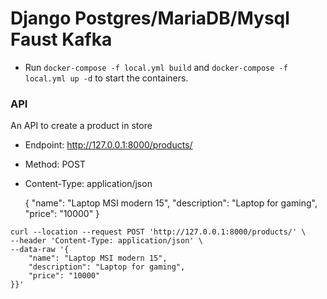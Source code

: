 # Django Postgres/MariaDB/Mysql Faust Kafka

-   Run `docker-compose -f local.yml build` and `docker-compose -f local.yml up -d` to start the  containers.


### API 
An API to create a product in store 

-   Endpoint: http://127.0.0.1:8000/products/
-   Method: POST
-   Content-Type: application/json

    {
        "name": "Laptop MSI modern 15",
        "description": "Laptop for gaming",
        "price": "10000"
    }

```
curl --location --request POST 'http://127.0.0.1:8000/products/' \
--header 'Content-Type: application/json' \
--data-raw '{
	"name": "Laptop MSI modern 15",
	"description": "Laptop for gaming",
	"price": "10000"
}}'
```
